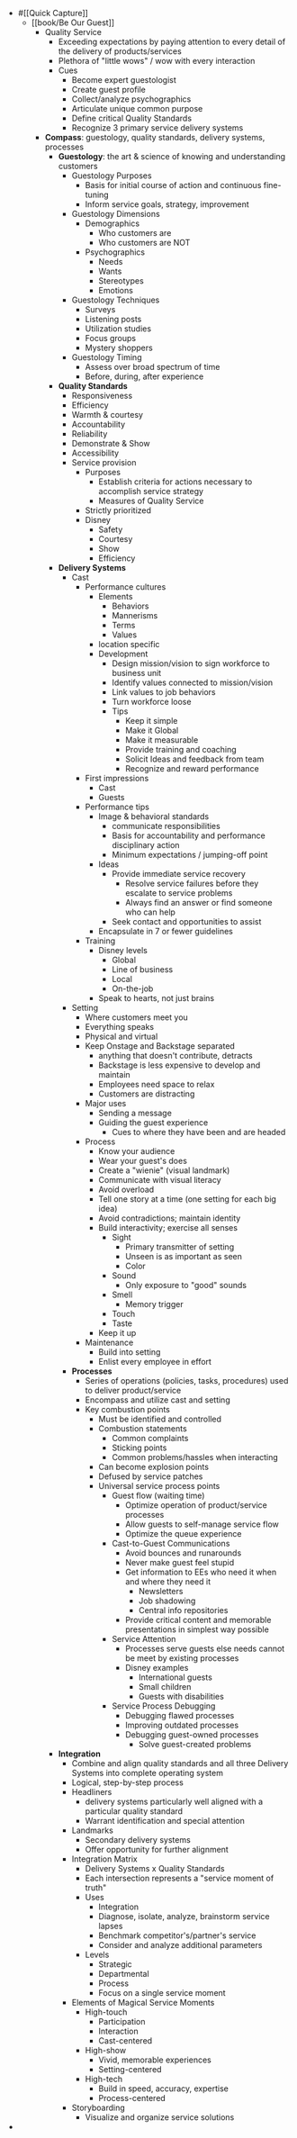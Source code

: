 - #[[Quick Capture]]
    - [[book/Be Our Guest]]
        - Quality Service
            - Exceeding expectations by paying attention to every detail of the delivery of products/services
            - Plethora of "little wows" / wow with every interaction
            - Cues
                - Become expert guestologist
                - Create guest profile
                - Collect/analyze psychographics
                - Articulate unique common purpose
                - Define critical Quality Standards
                - Recognize 3 primary service delivery systems
        - **Compass**: guestology, quality standards, delivery systems, processes
            - **Guestology**: the art & science of knowing and understanding customers
                - Guestology Purposes
                    - Basis for initial course of action and continuous fine-tuning
                    - Inform service goals, strategy, improvement
                - Guestology Dimensions
                    - Demographics
                        - Who customers are
                        - Who customers are NOT
                    - Psychographics
                        - Needs
                        - Wants
                        - Stereotypes
                        - Emotions
                - Guestology Techniques
                    - Surveys
                    - Listening posts
                    - Utilization studies
                    - Focus groups
                    - Mystery shoppers
                - Guestology Timing
                    - Assess over broad spectrum of time
                    - Before, during, after experience
            - **Quality Standards**
                - Responsiveness
                - Efficiency
                - Warmth & courtesy
                - Accountability
                - Reliability
                - Demonstrate & Show
                - Accessibility
                - Service provision
                    - Purposes
                        - Establish criteria for actions necessary to accomplish service strategy
                        - Measures of Quality Service
                    - Strictly prioritized
                    - Disney
                        - Safety
                        - Courtesy
                        - Show
                        - Efficiency
            - **Delivery Systems**
                - Cast
                    - Performance cultures
                        - Elements
                            - Behaviors
                            - Mannerisms
                            - Terms
                            - Values
                        - location specific
                        - Development
                            - Design mission/vision to sign workforce to business unit
                            - Identify values connected to mission/vision
                            - Link values to job behaviors
                            - Turn workforce loose
                            - Tips
                                - Keep it simple
                                - Make it Global
                                - Make it measurable
                                - Provide training and coaching
                                - Solicit Ideas and feedback from team
                                - Recognize and reward performance
                    - First impressions
                        - Cast
                        - Guests
                    - Performance tips
                        - Image & behavioral standards
                            - communicate responsibilities
                            - Basis for accountability and performance disciplinary action
                            - Minimum expectations / jumping-off point
                        - Ideas
                            - Provide immediate service recovery
                                - Resolve service failures before they escalate to service problems
                                - Always find an answer or find someone who can help
                            - Seek contact and opportunities to assist
                        - Encapsulate in 7 or fewer guidelines
                    - Training
                        - Disney levels
                            - Global
                            - Line of business
                            - Local
                            - On-the-job
                        - Speak to hearts, not just brains
                - Setting
                    - Where customers meet you
                    - Everything speaks
                    - Physical and virtual
                    - Keep Onstage and Backstage separated
                        - anything that doesn't contribute, detracts
                        - Backstage is less expensive to develop and maintain
                        - Employees need space to relax
                        - Customers are distracting
                    - Major uses
                        - Sending a message
                        - Guiding the guest experience
                            - Cues to where they have been and are headed
                    - Process
                        - Know your audience
                        - Wear your guest's does
                        - Create a "wienie" (visual landmark)
                        - Communicate with visual literacy
                        - Avoid overload
                        - Tell one story at a time (one setting for each big idea)
                        - Avoid contradictions; maintain identity
                        - Build interactivity; exercise all senses
                            - Sight
                                - Primary transmitter of setting
                                - Unseen is as important as seen
                                - Color
                            - Sound
                                - Only exposure to "good" sounds
                            - Smell
                                - Memory trigger
                            - Touch
                            - Taste
                        - Keep it up
                    - Maintenance
                        - Build into setting
                        - Enlist every employee in effort
                - **Processes**
                    - Series of operations (policies, tasks, procedures) used to deliver product/service
                    - Encompass and utilize cast and setting
                    - Key combustion points
                        - Must be identified and controlled
                        - Combustion statements
                            - Common complaints
                            - Sticking points
                            - Common problems/hassles when interacting
                        - Can become explosion points
                        - Defused by service patches
                        - Universal service process points
                            - Guest flow (waiting time)
                                - Optimize operation of product/service processes
                                - Allow guests to self-manage service flow
                                - Optimize the queue experience
                            - Cast-to-Guest Communications
                                - Avoid bounces and runarounds
                                - Never make guest feel stupid
                                - Get information to EEs who need it when and where they need it
                                    - Newsletters
                                    - Job shadowing
                                    - Central info repositories
                                - Provide critical content and memorable presentations in simplest way possible
                            - Service Attention
                                - Processes serve guests else needs cannot be meet by existing processes
                                - Disney examples
                                    - International guests
                                    - Small children
                                    - Guests with disabilities
                            - Service Process Debugging
                                - Debugging flawed processes
                                - Improving outdated processes
                                - Debugging guest-owned processes
                                    - Solve guest-created problems
            - **Integration**
                - Combine and align quality standards and all three Delivery Systems into complete operating system
                - Logical, step-by-step process
                - Headliners
                    - delivery systems particularly well aligned with a particular quality standard
                    - Warrant identification and special attention
                - Landmarks
                    - Secondary delivery systems
                    - Offer opportunity for further alignment
                - Integration Matrix
                    - Delivery Systems x Quality Standards
                    - Each intersection represents a "service moment of truth"
                    - Uses
                        - Integration
                        - Diagnose, isolate, analyze, brainstorm service lapses
                        - Benchmark competitor's/partner's service
                        - Consider and analyze additional parameters
                    - Levels
                        - Strategic
                        - Departmental
                        - Process
                        - Focus on a single service moment
                - Elements of Magical Service Moments
                    - High-touch
                        - Participation
                        - Interaction
                        - Cast-centered
                    - High-show
                        - Vivid, memorable experiences
                        - Setting-centered
                    - High-tech
                        - Build in speed, accuracy, expertise
                        - Process-centered
                - Storyboarding
                    - Visualize and organize service solutions
- 

